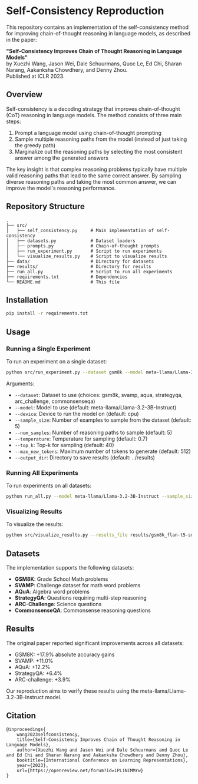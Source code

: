 # Self-Consistency Reproduction

This repository contains an implementation of the self-consistency method for improving chain-of-thought reasoning in language models, as described in the paper:

**"Self-Consistency Improves Chain of Thought Reasoning in Language Models"**  
by Xuezhi Wang, Jason Wei, Dale Schuurmans, Quoc Le, Ed Chi, Sharan Narang, Aakanksha Chowdhery, and Denny Zhou.  
Published at ICLR 2023.

## Overview

Self-consistency is a decoding strategy that improves chain-of-thought (CoT) reasoning in language models. The method consists of three main steps:

1. Prompt a language model using chain-of-thought prompting
2. Sample multiple reasoning paths from the model (instead of just taking the greedy path)
3. Marginalize out the reasoning paths by selecting the most consistent answer among the generated answers

The key insight is that complex reasoning problems typically have multiple valid reasoning paths that lead to the same correct answer. By sampling diverse reasoning paths and taking the most common answer, we can improve the model's reasoning performance.

## Repository Structure

```
.
├── src/
│   ├── self_consistency.py     # Main implementation of self-consistency
│   ├── datasets.py             # Dataset loaders
│   ├── prompts.py              # Chain-of-thought prompts
│   ├── run_experiment.py       # Script to run experiments
│   └── visualize_results.py    # Script to visualize results
├── data/                       # Directory for datasets
├── results/                    # Directory for results
├── run_all.py                  # Script to run all experiments
├── requirements.txt            # Dependencies
└── README.md                   # This file
```

## Installation

```bash
pip install -r requirements.txt
```

## Usage

### Running a Single Experiment

To run an experiment on a single dataset:

```bash
python src/run_experiment.py --dataset gsm8k --model meta-llama/Llama-3.2-3B-Instruct --sample_size 5 --num_samples 5
```

Arguments:
- `--dataset`: Dataset to use (choices: gsm8k, svamp, aqua, strategyqa, arc_challenge, commonsenseqa)
- `--model`: Model to use (default: meta-llama/Llama-3.2-3B-Instruct)
- `--device`: Device to run the model on (default: cpu)
- `--sample_size`: Number of examples to sample from the dataset (default: 5)
- `--num_samples`: Number of reasoning paths to sample (default: 5)
- `--temperature`: Temperature for sampling (default: 0.7)
- `--top_k`: Top-k for sampling (default: 40)
- `--max_new_tokens`: Maximum number of tokens to generate (default: 512)
- `--output_dir`: Directory to save results (default: ../results)

### Running All Experiments

To run experiments on all datasets:

```bash
python run_all.py --model meta-llama/Llama-3.2-3B-Instruct --sample_size 5 --num_samples 5
```

### Visualizing Results

To visualize the results:

```bash
python src/visualize_results.py --results_file results/gsm8k_flan-t5-small_5samples.json --dataset gsm8k --model flan-t5-small
```

## Datasets

The implementation supports the following datasets:

- **GSM8K**: Grade School Math problems
- **SVAMP**: Challenge dataset for math word problems
- **AQuA**: Algebra word problems
- **StrategyQA**: Questions requiring multi-step reasoning
- **ARC-Challenge**: Science questions
- **CommonsenseQA**: Commonsense reasoning questions

## Results

The original paper reported significant improvements across all datasets:

- GSM8K: +17.9% absolute accuracy gains
- SVAMP: +11.0%
- AQuA: +12.2%
- StrategyQA: +6.4%
- ARC-challenge: +3.9%

Our reproduction aims to verify these results using the meta-llama/Llama-3.2-3B-Instruct model.

## Citation

```
@inproceedings{
    wang2023selfconsistency,
    title={Self-Consistency Improves Chain of Thought Reasoning in Language Models},
    author={Xuezhi Wang and Jason Wei and Dale Schuurmans and Quoc Le and Ed Chi and Sharan Narang and Aakanksha Chowdhery and Denny Zhou},
    booktitle={International Conference on Learning Representations},
    year={2023},
    url={https://openreview.net/forum?id=1PL1NIMMrw}
}
```